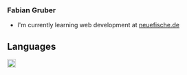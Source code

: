   ### Fabian Gruber
  
 * I'm currently learning web development at [neuefische.de](https://www.neuefische.de/)
 
 
 ## Languages
<img src="https://upload.wikimedia.org/wikipedia/commons/d/d4/Javascript-shield.svg " alt="JavaScript" style="width:20px;"/>
